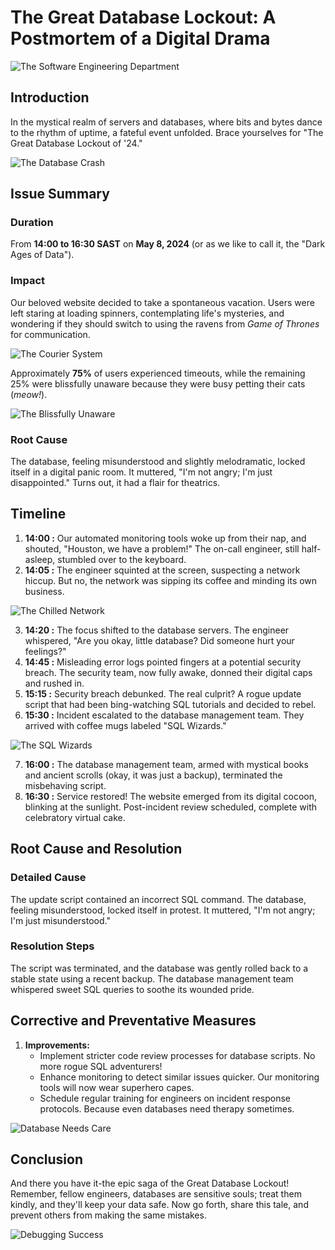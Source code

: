 # The Great Database Lockout: A Postmortem of a Digital Drama

![The Software Engineering Department](./software_engineering_department.jpeg)

## Introduction
In the mystical realm of servers and databases, where bits and bytes dance to the rhythm of uptime, a fateful event unfolded.
Brace yourselves for "The Great Database Lockout of '24."

![The Database Crash](./database_crash1.jpeg)

## Issue Summary

### Duration
From **14:00 to 16:30 SAST** on **May 8, 2024**
(or as we like to call it, the "Dark Ages of Data").

### Impact
Our beloved website decided to take a spontaneous vacation.
Users were left staring at loading spinners, contemplating life's mysteries, and wondering if they should switch to using the ravens from _Game of Thrones_ for communication.

![The Courier System](./ravens_of_got.jpeg)

Approximately **75%** of users experienced timeouts, while the remaining 25% were blissfully unaware because they were busy petting their cats (_meow!_).

![The Blissfully Unaware](./25%_cats.jpeg)

### Root Cause
The database, feeling misunderstood and slightly melodramatic, locked itself in a digital panic room. It muttered, "I'm not angry; I'm just disappointed."
Turns out, it had a flair for theatrics.

## Timeline
1. **14:00 :** Our automated monitoring tools woke up from their nap, and shouted, "Houston, we have a problem!" The on-call engineer, still half-asleep, stumbled over to the keyboard.
2. **14:05 :** The engineer squinted at the screen, suspecting a network hiccup. But no, the network was sipping its coffee and minding its own business.

![The Chilled Network](./network_on_coffee_break.jpeg)

3. **14:20 :** The focus shifted to the database servers. The engineer whispered, "Are you okay, little database? Did someone hurt your feelings?"
4. **14:45 :** Misleading error logs pointed fingers at a potential security breach. The security team, now fully awake, donned their digital caps and rushed in.
5. **15:15 :** Security breach debunked. The real culprit? A rogue update script that had been bing-watching SQL tutorials and decided to rebel.
6. **15:30 :** Incident escalated to the database management team. They arrived with coffee mugs labeled "SQL Wizards."

![The SQL Wizards](./sql_wizards.jpeg)

7. **16:00 :** The database management team, armed with mystical books and ancient scrolls (okay, it was just a backup), terminated the misbehaving script.
8. **16:30 :** Service restored! The website emerged from its digital cocoon, blinking at the sunlight. Post-incident review scheduled, complete with celebratory virtual cake.

## Root Cause and Resolution

### Detailed Cause
The update script contained an incorrect SQL command. The database, feeling misunderstood, locked itself in protest. It muttered, "I'm not angry; I'm just misunderstood."

### Resolution Steps
The script was terminated, and the database was gently rolled back to a stable state using a recent backup. The database management team whispered sweet SQL queries to soothe its wounded pride.

## Corrective and Preventative Measures
1. **Improvements:**
	- Implement stricter code review processes for database scripts. No more rogue SQL adventurers!
	- Enhance monitoring to detect similar issues quicker. Our monitoring tools will now wear superhero capes.
	- Schedule regular training for engineers on incident response protocols. Because even databases need therapy sometimes.

![Database Needs Care](./database_therapy_session)

## Conclusion
And there you have it-the epic saga of the Great Database Lockout!
Remember, fellow engineers, databases are sensitive souls; treat them kindly, and they'll keep your data safe.
Now go forth, share this tale, and prevent others from making the same mistakes.

![Debugging Success](./debugging_success)
